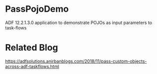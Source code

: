 # PassPojoDemo
ADF 12.2.1.3.0 application to demonstrate POJOs as input parameters to task-flows  

# Related Blog  
https://adfsolutions.anirbanblogs.com/2018/11/pass-custom-objects-across-adf-taskflows.html  
